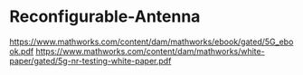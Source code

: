 # Reconfigurable-Antenna
https://www.mathworks.com/content/dam/mathworks/ebook/gated/5G_ebook.pdf
https://www.mathworks.com/content/dam/mathworks/white-paper/gated/5g-nr-testing-white-paper.pdf

